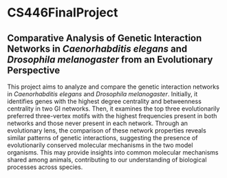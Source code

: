 # CS446FinalProject

## Comparative Analysis of Genetic Interaction Networks in *Caenorhabditis elegans* and *Drosophila melanogaster* from an Evolutionary Perspective

This project aims to analyze and compare the genetic interaction networks in *Caenorhabditis elegans* and *Drosophila melanogaster*. Initially, it identifies genes with the highest degree centrality and betweenness centrality in two GI networks. Then, it examines the top three evolutionarily preferred three-vertex motifs with the highest frequencies present in both networks and those never present in each network. Through an evolutionary lens, the comparison of these network properties reveals similar patterns of genetic interactions, suggesting the presence of evolutionarily conserved molecular mechanisms in the two model organisms. This may provide insights into common molecular mechanisms shared among animals, contributing to our understanding of biological processes across species.

